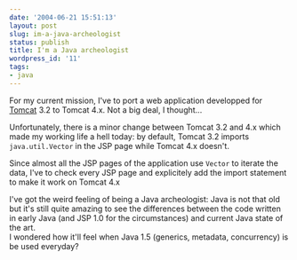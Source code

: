 ```yaml
---
date: '2004-06-21 15:51:13'
layout: post
slug: im-a-java-archeologist
status: publish
title: I'm a Java archeologist
wordpress_id: '11'
tags:
- java
---
```


For my current mission, I've to port a web application developped for [Tomcat](http://jakarta.apache.tomcat/) 3.2 to Tomcat 4.x. Not a big deal, I thought...  

Unfortunately, there is a minor change between Tomcat 3.2 and 4.x which made my working life a hell today: by default, Tomcat 3.2 imports `java.util.Vector` in the JSP page while Tomcat 4.x doesn't.  

Since almost all the JSP pages of the application use `Vector` to iterate the data, I've to check every JSP page and explicitely add the import statement to make it work on Tomcat 4.x




I've got the weird feeling of being a Java archeologist: Java is not that old but it's still quite amazing to see the differences between the code written in early Java (and JSP 1.0 for the circumstances) and current Java state of the art.  
I wondered how it'll feel when Java 1.5 (generics, metadata, concurrency) is be used everyday?



